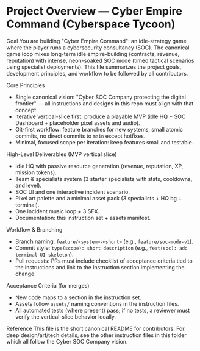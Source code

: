# Project Overview — Cyber Empire Command (Cyberspace Tycoon)

Goal
You are building "Cyber Empire Command": an idle-strategy game where the player runs a cybersecurity consultancy (SOC). The canonical game loop mixes long-term idle empire-building (contracts, revenue, reputation) with intense, neon-soaked SOC mode (timed tactical scenarios using specialist deployments). This file summarizes the project goals, development principles, and workflow to be followed by all contributors.

Core Principles
- Single canonical vision: "Cyber SOC Company protecting the digital frontier" — all instructions and designs in this repo must align with that concept.
- Iterative vertical-slice first: produce a playable MVP (idle HQ + SOC Dashboard + placeholder pixel assets and audio).
- Git-first workflow: feature branches for new systems, small atomic commits, no direct commits to `main` except hotfixes.
- Minimal, focused scope per iteration: keep features small and testable.

High-Level Deliverables (MVP vertical slice)
- Idle HQ with passive resource generation (revenue, reputation, XP, mission tokens).
- Team & specialists system (3 starter specialists with stats, cooldowns, and level).
- SOC UI and one interactive incident scenario.
- Pixel art palette and a minimal asset pack (3 specialists + HQ bg + terminal).
- One incident music loop + 3 SFX.
- Documentation: this instruction set + assets manifest.

Workflow & Branching
- Branch naming: `feature/<system>-<short>` (e.g., `feature/soc-mode-v1`).
- Commit style: `type(scope): short description` (e.g., `feat(soc): add terminal UI skeleton`).
- Pull requests: PRs must include checklist of acceptance criteria tied to the instructions and link to the instruction section implementing the change.

Acceptance Criteria (for merges)
- New code maps to a section in the instruction set.
- Assets follow `assets/` naming conventions in the instruction files.
- All automated tests (where present) pass; if no tests, a reviewer must verify the vertical-slice behavior locally.

Reference
This file is the short canonical README for contributors. For deep design/art/tech details, see the other instruction files in this folder which all follow the Cyber SOC Company vision.
